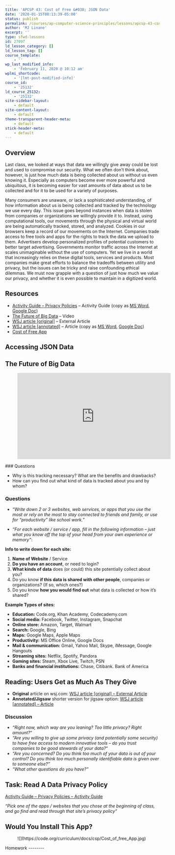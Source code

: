 ```yaml
---
title: 'APCSP 43: Cost of Free &#038; JSON Data'
date: '2020-01-15T08:13:39-05:00'
status: publish
permalink: /courses/ap-computer-science-principles/lessons/apcsp-43-cost-of-free-json-data
author: 'MJ Linane'
excerpt: ''
type: sfwd-lessons
id: 27097
ld_lesson_category: []
ld_lesson_tag: []
course_template:
    - ''
wp_last_modified_info:
    - 'February 11, 2020 @ 10:12 am'
wplmi_shortcode:
    - '[lmt-post-modified-info]'
course_id:
    - '25132'
ld_course_25132:
    - '25132'
site-sidebar-layout:
    - default
site-content-layout:
    - default
theme-transparent-header-meta:
    - default
stick-header-meta:
    - default
---
```

Overview
--------

Last class, we looked at ways that data we willingly give away could be lost and used to compromise our security. What we often don’t think about, however, is just how much data is being collected about us without us even knowing it. Especially as computers become ever more powerful and ubiquitous, it is becoming easier for vast amounts of data about us to be collected and for it to be used for a variety of purposes.

Many consumers are unaware, or lack a sophisticated understanding, of how information about us is being collected and tracked by the technology we use every day. This issue goes beyond instances when data is stolen from companies or organizations we willingly provide it to. Instead, using computational tools, our movements through the physical and virtual world are being automatically tracked, stored, and analyzed. Cookies in our browsers keep a record of our movements on the Internet. Companies trade access to free tools and apps for the rights to track the data we upload to them. Advertisers develop personalized profiles of potential customers to better target advertising. Governments monitor traffic across the Internet at scales unimaginable without the use of computers. Yet we live in a world that increasingly relies on these digital tools, services and products. Most companies make great efforts to balance the tradeoffs between utility and privacy, but the issues can be tricky and raise confounding ethical dilemmas. We must now grapple with a question of just how much we value our privacy, and whether it is even possible to maintain in a digitized world.

Resources
---------

- [Activity Guide – Privacy Policies](https://docs.google.com/document/d/1K_v_0Qup_864h4c2p3WKwbhlvFCdobbekmff05caPI0/export?format=pdf) – Activity Guide (copy as [MS Word](https://docs.google.com/document/d/1K_v_0Qup_864h4c2p3WKwbhlvFCdobbekmff05caPI0/export?format=doc), [Google Doc](https://docs.google.com/document/d/1K_v_0Qup_864h4c2p3WKwbhlvFCdobbekmff05caPI0/copy))
- [The Future of Big Data](https://www.youtube.com/watch?v=l_a0ecZ2Oe0) – Video
- [WSJ article \[original\]](https://drive.google.com/file/d/0B6iNirqJ5EuVZkNmb2JJYmI2dVU/view?usp=sharing) – External Article
- [WSJ article \[annotated\]](https://docs.google.com/document/d/1IM0rBFF1CP4icPU6pmPrXXStYWwQ1gURtvFoJsbFV1A/export?format=pdf) – Article (copy as [MS Word](https://docs.google.com/document/d/1IM0rBFF1CP4icPU6pmPrXXStYWwQ1gURtvFoJsbFV1A/export?format=doc), [Google Doc](https://docs.google.com/document/d/1IM0rBFF1CP4icPU6pmPrXXStYWwQ1gURtvFoJsbFV1A/copy))
- [Cost of Free App](https://drive.google.com/file/d/1cxfC1OmYQSPLi06vVJaquYsC6LE6mJaR/view?usp=sharing)

Accessing JSON Data
-------------------

The Future of Big Data
----------------------

<figure class="wp-block-embed-youtube wp-block-embed is-type-video is-provider-youtube wp-embed-aspect-16-9 wp-has-aspect-ratio"><div class="wp-block-embed__wrapper"><div class="ast-oembed-container"><iframe allow="accelerometer; autoplay; encrypted-media; gyroscope; picture-in-picture" allowfullscreen="" frameborder="0" height="281" src="https://www.youtube.com/embed/l_a0ecZ2Oe0?feature=oembed" title="Big Data: The Internet is Watching You!" width="500"></iframe></div></div></figure>### Questions

- Why is this tracking necessary? What are the benefits and drawbacks?
- How can you find out what kind of data is tracked about you and by whom?

### Questions

- *“Write down 2 or 3 websites, web services, or apps that you use the most or rely on the most to stay connected to friends and family, or use for “productivity” like school work.”*

- *“For each website / service / app, fill in the following information – just what you know off the top of your head from your own experience or memory”*:

**Info to write down for each site:**

1. **Name of Website** / Service
2. **Do you have an account**, or need to login?
3. **What kinds of data** does (or could) this site potentially collect about you?
4. Do you know **if this data is shared with other people**, companies or organizations? (If so, which ones?)
5. Do you know **how you would find out** what data is collected or how it’s shared?

**Example Types of sites:**

- **Education:** Code.org, Khan Academy, Codecademy.com
- **Social media:** Facebook, Twitter, Instagram, Snapchat
- **Online store:** Amazon, Target, Walmart
- **Search:** Google, Bing
- **Maps:** Google Maps, Apple Maps
- **Productivity:** MS Office Online, Google Docs
- **Mail &amp; communication:** Gmail, Yahoo Mail, Skype, iMessage, Google Hangouts
- **Streaming sites:** Netflix, Spotify, Pandora
- **Gaming sites:** Steam, Xbox Live, Twitch, PSN
- **Banks and financial institutions:** Chase, Citibank. Bank of America

Reading: Users Get as Much As They Give
---------------------------------------

- **Original** article on wsj.com: [WSJ article \[original\] – External Article](https://drive.google.com/file/d/0B6iNirqJ5EuVZkNmb2JJYmI2dVU/view?usp=sharing)
- **Annotated/Jigsaw** shorter version for jigsaw option: [WSJ article \[annotated\] – Article](https://docs.google.com/document/d/1IM0rBFF1CP4icPU6pmPrXXStYWwQ1gURtvFoJsbFV1A/edit?usp=sharing)

### Discussion

- *“Right now, which way are you leaning? Too little privacy? Right amount?*“
- *“Are you willing to give up some privacy (and potentially some security) to have free access to modern innovative tools – do you trust companies to be good stewards of your data?*“
- *“Are you concerned? Do you think too much of your data is out of your control? Do you think too much personally identifiable data is given over to someone else?”*
- *“What other questions do you have?”*

Task: Read A Data Privacy Policy
--------------------------------

 [Activity Guide – Privacy Policies – Activity Guide](https://docs.google.com/document/d/1K_v_0Qup_864h4c2p3WKwbhlvFCdobbekmff05caPI0/edit?usp=sharing)

*“Pick one of the apps / websites that you chose at the beginning of class, and go find and read through that site’s privacy policy”*

Would You Install This App?
---------------------------

<div class="wp-block-image"><figure class="aligncenter">![](https://code.org/curriculum/docs/csp/Cost_of_free_App.jpg)</figure></div>Homework
--------